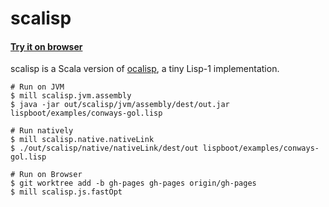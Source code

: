 scalisp
=======

#### [Try it on browser](https://yubrot.github.io/scalisp/)

scalisp is a Scala version of [ocalisp](https://github.com/yubrot/ocalisp), a tiny Lisp-1 implementation.

    # Run on JVM
    $ mill scalisp.jvm.assembly
    $ java -jar out/scalisp/jvm/assembly/dest/out.jar lispboot/examples/conways-gol.lisp

    # Run natively
    $ mill scalisp.native.nativeLink
    $ ./out/scalisp/native/nativeLink/dest/out lispboot/examples/conways-gol.lisp

    # Run on Browser
    $ git worktree add -b gh-pages gh-pages origin/gh-pages
    $ mill scalisp.js.fastOpt

